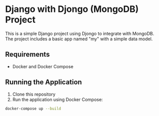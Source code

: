 # Django with Djongo (MongoDB) Project

This is a simple Django project using Djongo to integrate with MongoDB. The project includes a basic app named "my" with a simple data model.

## Requirements

- Docker and Docker Compose

## Running the Application

1. Clone this repository
2. Run the application using Docker Compose:

```bash
docker-compose up --build
